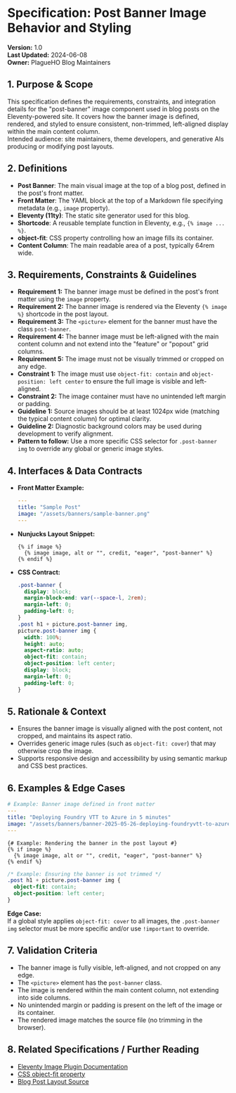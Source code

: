 # Specification: Post Banner Image Behavior and Styling

**Version:** 1.0  
**Last Updated:** 2024-06-08  
**Owner:** PlagueHO Blog Maintainers

## 1. Purpose & Scope

This specification defines the requirements, constraints, and integration details for the "post-banner" image component used in blog posts on the Eleventy-powered site. It covers how the banner image is defined, rendered, and styled to ensure consistent, non-trimmed, left-aligned display within the main content column.  
Intended audience: site maintainers, theme developers, and generative AIs producing or modifying post layouts.

## 2. Definitions

- **Post Banner**: The main visual image at the top of a blog post, defined in the post's front matter.
- **Front Matter**: The YAML block at the top of a Markdown file specifying metadata (e.g., `image` property).
- **Eleventy (11ty)**: The static site generator used for this blog.
- **Shortcode**: A reusable template function in Eleventy, e.g., `{% image ... %}`.
- **object-fit**: CSS property controlling how an image fills its container.
- **Content Column**: The main readable area of a post, typically 64rem wide.

## 3. Requirements, Constraints & Guidelines

- **Requirement 1:** The banner image must be defined in the post's front matter using the `image` property.
- **Requirement 2:** The banner image is rendered via the Eleventy `{% image %}` shortcode in the post layout.
- **Requirement 3:** The `<picture>` element for the banner must have the class `post-banner`.
- **Requirement 4:** The banner image must be left-aligned with the main content column and not extend into the "feature" or "popout" grid columns.
- **Requirement 5:** The image must not be visually trimmed or cropped on any edge.
- **Constraint 1:** The image must use `object-fit: contain` and `object-position: left center` to ensure the full image is visible and left-aligned.
- **Constraint 2:** The image container must have no unintended left margin or padding.
- **Guideline 1:** Source images should be at least 1024px wide (matching the typical content column) for optimal clarity.
- **Guideline 2:** Diagnostic background colors may be used during development to verify alignment.
- **Pattern to follow:** Use a more specific CSS selector for `.post-banner img` to override any global or generic image styles.

## 4. Interfaces & Data Contracts

- **Front Matter Example:**

  ```yaml
  ---
  title: "Sample Post"
  image: "/assets/banners/sample-banner.png"
  ---
  ```

- **Nunjucks Layout Snippet:**

  ```nunjucks
  {% if image %}
    {% image image, alt or "", credit, "eager", "post-banner" %}
  {% endif %}
  ```

- **CSS Contract:**

  ```css
  .post-banner {
    display: block;
    margin-block-end: var(--space-l, 2rem);
    margin-left: 0;
    padding-left: 0;
  }
  .post h1 + picture.post-banner img,
  picture.post-banner img {
    width: 100%;
    height: auto;
    aspect-ratio: auto;
    object-fit: contain;
    object-position: left center;
    display: block;
    margin-left: 0;
    padding-left: 0;
  }
  ```

## 5. Rationale & Context

- Ensures the banner image is visually aligned with the post content, not cropped, and maintains its aspect ratio.
- Overrides generic image rules (such as `object-fit: cover`) that may otherwise crop the image.
- Supports responsive design and accessibility by using semantic markup and CSS best practices.

## 6. Examples & Edge Cases

```yaml
# Example: Banner image defined in front matter
---
title: "Deploying Foundry VTT to Azure in 5 minutes"
image: "/assets/banners/banner-2025-05-26-deploying-foundryvtt-to-azure-in-5-minutes.png"
---
```

```nunjucks
{# Example: Rendering the banner in the post layout #}
{% if image %}
  {% image image, alt or "", credit, "eager", "post-banner" %}
{% endif %}
```

```css
/* Example: Ensuring the banner is not trimmed */
.post h1 + picture.post-banner img {
  object-fit: contain;
  object-position: left center;
}
```

**Edge Case:**  
If a global style applies `object-fit: cover` to all images, the `.post-banner img` selector must be more specific and/or use `!important` to override.

## 7. Validation Criteria

- The banner image is fully visible, left-aligned, and not cropped on any edge.
- The `<picture>` element has the `post-banner` class.
- The image is rendered within the main content column, not extending into side columns.
- No unintended margin or padding is present on the left of the image or its container.
- The rendered image matches the source file (no trimming in the browser).

## 8. Related Specifications / Further Reading

- [Eleventy Image Plugin Documentation](https://www.11ty.dev/docs/plugins/image/)
- [CSS object-fit property](https://developer.mozilla.org/en-US/docs/Web/CSS/object-fit)
- [Blog Post Layout Source](../src/_layouts/post.njk)
